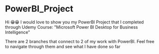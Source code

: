 # PowerBI_Project

Hi 😁😁 I would love to show you my PowerBI Project that I completed through Udemy Course: "Microsoft Power BI Desktop for Business Intelligence" 

There are 2 branches that connect to 2 of my work with PowerBI. Feel free to navigate through them and see what I have done so far

